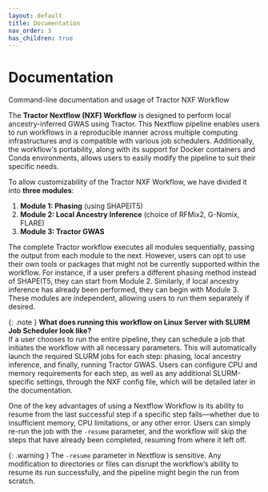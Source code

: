 ```yaml
---
layout: default
title: Documentation
nav_order: 3
has_children: true
---
```


# Documentation

Command-line documentation and usage of Tractor NXF Workflow

The **Tractor Nextflow (NXF) Workflow** is designed to perform local ancestry-inferred GWAS using Tractor. This Nextflow pipeline enables users to run workflows in a reproducible manner across multiple computing infrastructures and is compatible with various job schedulers. Additionally, the workflow's portability, along with its support for Docker containers and Conda environments, allows users to easily modify the pipeline to suit their specific needs.

To allow customizability of the Tractor NXF Workflow, we have divided it into **three modules**:

1. **Module 1: Phasing** (using SHAPEIT5)
2. **Module 2: Local Ancestry Inference** (choice of RFMix2, G-Nomix, FLARE)
3. **Module 3: Tractor GWAS**

The complete Tractor workflow executes all modules sequentially, passing the output from each module to the next. However, users can opt to use their own tools or packages that might not be currently supported within the workflow. For instance, if a user prefers a different phasing method instead of SHAPEIT5, they can start from Module 2. Similarly, if local ancestry inference has already been performed, they can begin with Module 3. These modules are independent, allowing users to run them separately if desired.

{: .note }
**What does running this workflow on Linux Server with SLURM Job Scheduler look like?**
<br>
If a user chooses to run the entire pipeline, they can schedule a job that initiates the workflow with all necessary parameters. This will automatically launch the required SLURM jobs for each step: phasing, local ancestry inference, and finally, running Tractor GWAS. Users can configure CPU and memory requirements for each step, as well as any additional SLURM-specific settings, through the NXF config file, which will be detailed later in the documentation.

One of the key advantages of using a Nextflow Workflow is its ability to resume from the last successful step if a specific step fails—whether due to insufficient memory, CPU limitations, or any other error. Users can simply re-run the job with the `-resume` parameter, and the workflow will skip the steps that have already been completed, resuming from where it left off.

{: .warning }
The `-resume` parameter in Nextflow is sensitive. Any modification to directories or files can disrupt the workflow’s ability to resume its run successfully, and the pipeline might begin the run from scratch.







